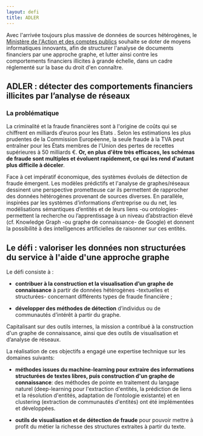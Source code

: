 ```yaml
---
layout: defi
title: ADLER
---
```


Avec l'arrivée toujours plus massive de données de sources hétérogènes, le [Ministère de l'Action et des comptes publics](https://www.gouvernement.fr/le-ministere-de-l-action-et-des-comptes-publics) souhaite se doter de moyens informatiques innovants, afin de structurer l'analyse de documents financiers par une approche graphe, et lutter ainsi contre les comportements financiers illicites à grande échelle, dans un cadre réglementé sur la base du droit d'en connaître.


## ADLER : détecter des comportements financiers illicites par l’analyse de réseaux

### La problématique

La criminalité et la fraude financières sont à l'origine de coûts qui se chiffrent en milliards d’euros pour les Etats . Selon les estimations les plus prudentes de la Commission Européenne, la seule fraude à la TVA peut entraîner pour les États membres de l'Union des pertes de recettes supérieures à 50 milliards €. **Or, en plus d'être très efficaces, les schémas de fraude sont multiples et évoluent rapidement, ce qui les rend d'autant plus difficile à déceler**.

Face à cet impératif économique, des systèmes évolués de détection de fraude émergent. Les modèles prédictifs et l'analyse  de graphes/réseaux dessinent une perspective prometteuse car ils permettent de rapprocher des données hétérogènes provenant de sources diverses. En parallèle, inspirées par les systèmes d’informations d’entreprise ou du net, les modélisations sémantiques d’entités et de leurs liens -ou ontologies- permettent la recherche ou l’apprentissage à un niveau d’abstraction élevé (cf. Knowledge Graph -ou graphe de connaissance- de Google) et donnent la possibilité à des intelligences artificielles de raisonner sur ces entités.

## Le défi : valoriser les données non structurées du service à l'aide d'une approche graphe

Le défi consiste à :

* **contribuer à la construction et la visualisation d’un graphe de connaissance** à partir de données hétérogènes -textuelles et structurées- concernant différents types de fraude financière ;

* **développer des méthodes de détection** d’individus ou de communautés d’intérêt à partir du graphe.

Capitalisant sur des outils internes, la mission a contribué à la construction d'un graphe de connaissance, ainsi que des outils de visualisation et d’analyse de réseaux.

La réalisation de ces objectifs a engagé une expertise technique sur les domaines suivants:

* **méthodes issues du machine-learning pour extraire des informations structurées de textes libres, puis construction d'un graphe de connaissance**: des méthodes de pointe en traitement du langage naturel (deep-learning pour l'extraction d'entités, la prédiction de liens et la résolution d'entités, adaptation de l’ontologie existante) et en clustering (extraction de communautés d'entités) ont été implémentées et développées.

* **outils de visualisation et de détection de fraude** pour pouvoir mettre à profit du métier la richesse des structures extraites à partir du texte.